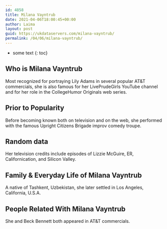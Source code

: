 ```yaml
---
id: 4858
title: Milana Vayntrub
date: 2021-04-06T18:00:45+00:00
author: Laima
layout: post
guid: https://ukdataservers.com/milana-vayntrub/
permalink: /04/06/milana-vayntrub/
---
```


* some text
{: toc}


## Who is Milana Vayntrub
                  
                  
                  
Most recognized for portraying Lily Adams in several popular AT&T commercials, she is also famous for her LivePrudeGirls YouTube channel and for her role in the CollegeHumor Originals web series.
                  
              
            
              
            
                
                
                
## Prior to Popularity
                  
                  
                  
Before becoming known both on television and on the web, she performed with the famous Upright Citizens Brigade improv comedy troupe.
                  
              
            
              
            
                
                
                
## Random data
                  
                  
                  
Her television credits include episodes of Lizzie McGuire, ER, Californication, and Silicon Valley.
                  
              
            
              
            
                
                
                
## Family & Everyday Life of Milana Vayntrub
                  
                  
                  
A native of Tashkent, Uzbekistan, she later settled in Los Angeles, California, U.S.A.
                  
              
            
              
            
                
                
                
## People Related With Milana Vayntrub
                  
                  
                  
She and Beck Bennett both appeared in AT&T commercials.
                  
              
            
              
            
                
              
            
              
              
            
            
              
            
          
          
          